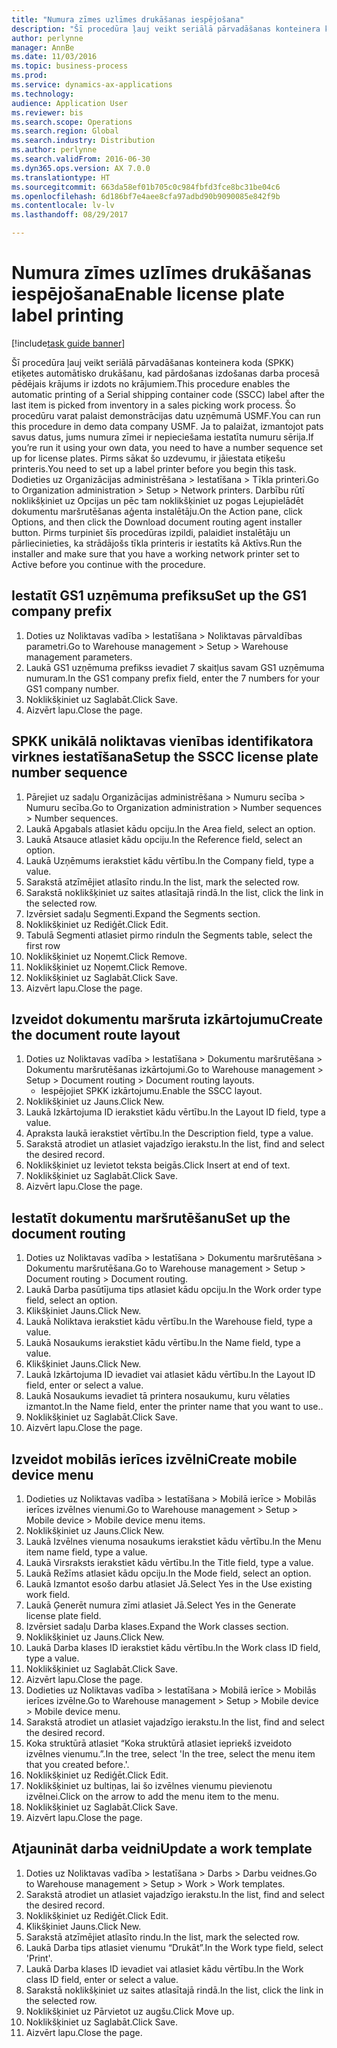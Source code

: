 ```yaml
--- 
title: "Numura zīmes uzlīmes drukāšanas iespējošana"
description: "Šī procedūra ļauj veikt seriālā pārvadāšanas konteinera koda (SPKK) etiķetes automātisko drukāšanu, kad pārdošanas izdošanas darba procesā pēdējais krājums ir izdots no krājumiem."
author: perlynne
manager: AnnBe
ms.date: 11/03/2016
ms.topic: business-process
ms.prod: 
ms.service: dynamics-ax-applications
ms.technology: 
audience: Application User
ms.reviewer: bis
ms.search.scope: Operations
ms.search.region: Global
ms.search.industry: Distribution
ms.author: perlynne
ms.search.validFrom: 2016-06-30
ms.dyn365.ops.version: AX 7.0.0
ms.translationtype: HT
ms.sourcegitcommit: 663da58ef01b705c0c984fbfd3fce8bc31be04c6
ms.openlocfilehash: 6d186bf7e4aee8cfa97adbd90b9090085e842f9b
ms.contentlocale: lv-lv
ms.lasthandoff: 08/29/2017

---
```

# <a name="enable-license-plate-label-printing"></a><span data-ttu-id="5ca55-103">Numura zīmes uzlīmes drukāšanas iespējošana</span><span class="sxs-lookup"><span data-stu-id="5ca55-103">Enable license plate label printing</span></span>

[!include[task guide banner](../../includes/task-guide-banner.md)]

<span data-ttu-id="5ca55-104">Šī procedūra ļauj veikt seriālā pārvadāšanas konteinera koda (SPKK) etiķetes automātisko drukāšanu, kad pārdošanas izdošanas darba procesā pēdējais krājums ir izdots no krājumiem.</span><span class="sxs-lookup"><span data-stu-id="5ca55-104">This procedure enables the automatic printing of a Serial shipping container code (SSCC) label after the last item is picked from inventory in a sales picking work process.</span></span> <span data-ttu-id="5ca55-105">Šo procedūru varat palaist demonstrācijas datu uzņēmumā USMF.</span><span class="sxs-lookup"><span data-stu-id="5ca55-105">You can run this procedure in demo data company USMF.</span></span> <span data-ttu-id="5ca55-106">Ja to palaižat, izmantojot pats savus datus, jums numura zīmei ir nepieciešama iestatīta numuru sērija.</span><span class="sxs-lookup"><span data-stu-id="5ca55-106">If you’re run it using your own data, you need to have a number sequence set up for license plates.</span></span> <span data-ttu-id="5ca55-107">Pirms sākat šo uzdevumu, ir jāiestata etiķešu printeris.</span><span class="sxs-lookup"><span data-stu-id="5ca55-107">You need to set up a label printer before you begin this task.</span></span> <span data-ttu-id="5ca55-108">Dodieties uz Organizācijas administrēšana > Iestatīšana > Tīkla printeri.</span><span class="sxs-lookup"><span data-stu-id="5ca55-108">Go to Organization administration > Setup > Network printers.</span></span> <span data-ttu-id="5ca55-109">Darbību rūtī noklikšķiniet uz Opcijas un pēc tam noklikšķiniet uz pogas Lejupielādēt dokumentu maršrutēšanas aģenta instalētāju.</span><span class="sxs-lookup"><span data-stu-id="5ca55-109">On the Action pane, click Options, and then click the Download document routing agent installer button.</span></span> <span data-ttu-id="5ca55-110">Pirms turpiniet šīs procedūras izpildi, palaidiet instalētāju un pārliecinieties, ka strādājošs tīkla printeris ir iestatīts kā Aktīvs.</span><span class="sxs-lookup"><span data-stu-id="5ca55-110">Run the installer and make sure that you have a working network printer set to Active before you continue with the procedure.</span></span>


## <a name="set-up-the-gs1-company-prefix"></a><span data-ttu-id="5ca55-111">Iestatīt GS1 uzņēmuma prefiksu</span><span class="sxs-lookup"><span data-stu-id="5ca55-111">Set up the GS1 company prefix</span></span>
1. <span data-ttu-id="5ca55-112">Doties uz Noliktavas vadība > Iestatīšana > Noliktavas pārvaldības parametri.</span><span class="sxs-lookup"><span data-stu-id="5ca55-112">Go to Warehouse management > Setup > Warehouse management parameters.</span></span>
2. <span data-ttu-id="5ca55-113">Laukā GS1 uzņēmuma prefikss ievadiet 7 skaitļus savam GS1 uzņēmuma numuram.</span><span class="sxs-lookup"><span data-stu-id="5ca55-113">In the GS1 company prefix field, enter the 7 numbers for your GS1 company number.</span></span>
3. <span data-ttu-id="5ca55-114">Noklikšķiniet uz Saglabāt.</span><span class="sxs-lookup"><span data-stu-id="5ca55-114">Click Save.</span></span>
4. <span data-ttu-id="5ca55-115">Aizvērt lapu.</span><span class="sxs-lookup"><span data-stu-id="5ca55-115">Close the page.</span></span>

## <a name="setup-the-sscc-license-plate-number-sequence"></a><span data-ttu-id="5ca55-116">SPKK unikālā noliktavas vienības identifikatora virknes iestatīšana</span><span class="sxs-lookup"><span data-stu-id="5ca55-116">Setup the SSCC license plate number sequence</span></span>
1. <span data-ttu-id="5ca55-117">Pārejiet uz sadaļu Organizācijas administrēšana > Numuru secība > Numuru secība.</span><span class="sxs-lookup"><span data-stu-id="5ca55-117">Go to Organization administration > Number sequences > Number sequences.</span></span>
2. <span data-ttu-id="5ca55-118">Laukā Apgabals atlasiet kādu opciju.</span><span class="sxs-lookup"><span data-stu-id="5ca55-118">In the Area field, select an option.</span></span>
3. <span data-ttu-id="5ca55-119">Laukā Atsauce atlasiet kādu opciju.</span><span class="sxs-lookup"><span data-stu-id="5ca55-119">In the Reference field, select an option.</span></span>
4. <span data-ttu-id="5ca55-120">Laukā Uzņēmums ierakstiet kādu vērtību.</span><span class="sxs-lookup"><span data-stu-id="5ca55-120">In the Company field, type a value.</span></span>
5. <span data-ttu-id="5ca55-121">Sarakstā atzīmējiet atlasīto rindu.</span><span class="sxs-lookup"><span data-stu-id="5ca55-121">In the list, mark the selected row.</span></span>
6. <span data-ttu-id="5ca55-122">Sarakstā noklikšķiniet uz saites atlasītajā rindā.</span><span class="sxs-lookup"><span data-stu-id="5ca55-122">In the list, click the link in the selected row.</span></span>
7. <span data-ttu-id="5ca55-123">Izvērsiet sadaļu Segmenti.</span><span class="sxs-lookup"><span data-stu-id="5ca55-123">Expand the Segments section.</span></span>
8. <span data-ttu-id="5ca55-124">Noklikšķiniet uz Rediģēt.</span><span class="sxs-lookup"><span data-stu-id="5ca55-124">Click Edit.</span></span>
9. <span data-ttu-id="5ca55-125">Tabulā Segmenti atlasiet pirmo rindu</span><span class="sxs-lookup"><span data-stu-id="5ca55-125">In the Segments table, select the first row</span></span>
10. <span data-ttu-id="5ca55-126">Noklikšķiniet uz Noņemt.</span><span class="sxs-lookup"><span data-stu-id="5ca55-126">Click Remove.</span></span>
11. <span data-ttu-id="5ca55-127">Noklikšķiniet uz Noņemt.</span><span class="sxs-lookup"><span data-stu-id="5ca55-127">Click Remove.</span></span>
12. <span data-ttu-id="5ca55-128">Noklikšķiniet uz Saglabāt.</span><span class="sxs-lookup"><span data-stu-id="5ca55-128">Click Save.</span></span>
13. <span data-ttu-id="5ca55-129">Aizvērt lapu.</span><span class="sxs-lookup"><span data-stu-id="5ca55-129">Close the page.</span></span>

## <a name="create-the-document-route-layout"></a><span data-ttu-id="5ca55-130">Izveidot dokumentu maršruta izkārtojumu</span><span class="sxs-lookup"><span data-stu-id="5ca55-130">Create the document route layout</span></span>
1. <span data-ttu-id="5ca55-131">Doties uz Noliktavas vadība > Iestatīšana > Dokumentu maršrutēšana > Dokumentu maršrutēšanas izkārtojumi.</span><span class="sxs-lookup"><span data-stu-id="5ca55-131">Go to Warehouse management > Setup > Document routing > Document routing layouts.</span></span>
    * <span data-ttu-id="5ca55-132">Iespējojiet SPKK izkārtojumu.</span><span class="sxs-lookup"><span data-stu-id="5ca55-132">Enable the SSCC layout.</span></span>  
2. <span data-ttu-id="5ca55-133">Noklikšķiniet uz Jauns.</span><span class="sxs-lookup"><span data-stu-id="5ca55-133">Click New.</span></span>
3. <span data-ttu-id="5ca55-134">Laukā Izkārtojuma ID ierakstiet kādu vērtību.</span><span class="sxs-lookup"><span data-stu-id="5ca55-134">In the Layout ID field, type a value.</span></span>
4. <span data-ttu-id="5ca55-135">Apraksta laukā ierakstiet vērtību.</span><span class="sxs-lookup"><span data-stu-id="5ca55-135">In the Description field, type a value.</span></span>
5. <span data-ttu-id="5ca55-136">Sarakstā atrodiet un atlasiet vajadzīgo ierakstu.</span><span class="sxs-lookup"><span data-stu-id="5ca55-136">In the list, find and select the desired record.</span></span>
6. <span data-ttu-id="5ca55-137">Noklikšķiniet uz Ievietot teksta beigās.</span><span class="sxs-lookup"><span data-stu-id="5ca55-137">Click Insert at end of text.</span></span>
7. <span data-ttu-id="5ca55-138">Noklikšķiniet uz Saglabāt.</span><span class="sxs-lookup"><span data-stu-id="5ca55-138">Click Save.</span></span>
8. <span data-ttu-id="5ca55-139">Aizvērt lapu.</span><span class="sxs-lookup"><span data-stu-id="5ca55-139">Close the page.</span></span>

## <a name="set-up-the-document-routing"></a><span data-ttu-id="5ca55-140">Iestatīt dokumentu maršrutēšanu</span><span class="sxs-lookup"><span data-stu-id="5ca55-140">Set up the document routing</span></span>
1. <span data-ttu-id="5ca55-141">Doties uz Noliktavas vadība > Iestatīšana > Dokumentu maršrutēšana > Dokumentu maršrutēšana.</span><span class="sxs-lookup"><span data-stu-id="5ca55-141">Go to Warehouse management > Setup > Document routing > Document routing.</span></span>
2. <span data-ttu-id="5ca55-142">Laukā Darba pasūtījuma tips atlasiet kādu opciju.</span><span class="sxs-lookup"><span data-stu-id="5ca55-142">In the Work order type field, select an option.</span></span>
3. <span data-ttu-id="5ca55-143">Klikšķiniet Jauns.</span><span class="sxs-lookup"><span data-stu-id="5ca55-143">Click New.</span></span>
4. <span data-ttu-id="5ca55-144">Laukā Noliktava ierakstiet kādu vērtību.</span><span class="sxs-lookup"><span data-stu-id="5ca55-144">In the Warehouse field, type a value.</span></span>
5. <span data-ttu-id="5ca55-145">Laukā Nosaukums ierakstiet kādu vērtību.</span><span class="sxs-lookup"><span data-stu-id="5ca55-145">In the Name field, type a value.</span></span>
6. <span data-ttu-id="5ca55-146">Klikšķiniet Jauns.</span><span class="sxs-lookup"><span data-stu-id="5ca55-146">Click New.</span></span>
7. <span data-ttu-id="5ca55-147">Laukā Izkārtojuma ID ievadiet vai atlasiet kādu vērtību.</span><span class="sxs-lookup"><span data-stu-id="5ca55-147">In the Layout ID field, enter or select a value.</span></span>
8. <span data-ttu-id="5ca55-148">Laukā Nosaukums ievadiet tā printera nosaukumu, kuru vēlaties izmantot.</span><span class="sxs-lookup"><span data-stu-id="5ca55-148">In the Name field, enter the printer name that you want to use..</span></span>
9. <span data-ttu-id="5ca55-149">Noklikšķiniet uz Saglabāt.</span><span class="sxs-lookup"><span data-stu-id="5ca55-149">Click Save.</span></span>
10. <span data-ttu-id="5ca55-150">Aizvērt lapu.</span><span class="sxs-lookup"><span data-stu-id="5ca55-150">Close the page.</span></span>

## <a name="create-mobile-device-menu"></a><span data-ttu-id="5ca55-151">Izveidot mobilās ierīces izvēlni</span><span class="sxs-lookup"><span data-stu-id="5ca55-151">Create mobile device menu</span></span>
1. <span data-ttu-id="5ca55-152">Dodieties uz Noliktavas vadība > Iestatīšana > Mobilā ierīce > Mobilās ierīces izvēlnes vienumi.</span><span class="sxs-lookup"><span data-stu-id="5ca55-152">Go to Warehouse management > Setup > Mobile device > Mobile device menu items.</span></span>
2. <span data-ttu-id="5ca55-153">Noklikšķiniet uz Jauns.</span><span class="sxs-lookup"><span data-stu-id="5ca55-153">Click New.</span></span>
3. <span data-ttu-id="5ca55-154">Laukā Izvēlnes vienuma nosaukums ierakstiet kādu vērtību.</span><span class="sxs-lookup"><span data-stu-id="5ca55-154">In the Menu item name field, type a value.</span></span>
4. <span data-ttu-id="5ca55-155">Laukā Virsraksts ierakstiet kādu vērtību.</span><span class="sxs-lookup"><span data-stu-id="5ca55-155">In the Title field, type a value.</span></span>
5. <span data-ttu-id="5ca55-156">Laukā Režīms atlasiet kādu opciju.</span><span class="sxs-lookup"><span data-stu-id="5ca55-156">In the Mode field, select an option.</span></span>
6. <span data-ttu-id="5ca55-157">Laukā Izmantot esošo darbu atlasiet Jā.</span><span class="sxs-lookup"><span data-stu-id="5ca55-157">Select Yes in the Use existing work field.</span></span>
7. <span data-ttu-id="5ca55-158">Laukā Ģenerēt numura zīmi atlasiet Jā.</span><span class="sxs-lookup"><span data-stu-id="5ca55-158">Select Yes in the Generate license plate field.</span></span>
8. <span data-ttu-id="5ca55-159">Izvērsiet sadaļu Darba klases.</span><span class="sxs-lookup"><span data-stu-id="5ca55-159">Expand the Work classes section.</span></span>
9. <span data-ttu-id="5ca55-160">Noklikšķiniet uz Jauns.</span><span class="sxs-lookup"><span data-stu-id="5ca55-160">Click New.</span></span>
10. <span data-ttu-id="5ca55-161">Laukā Darba klases ID ierakstiet kādu vērtību.</span><span class="sxs-lookup"><span data-stu-id="5ca55-161">In the Work class ID field, type a value.</span></span>
11. <span data-ttu-id="5ca55-162">Noklikšķiniet uz Saglabāt.</span><span class="sxs-lookup"><span data-stu-id="5ca55-162">Click Save.</span></span>
12. <span data-ttu-id="5ca55-163">Aizvērt lapu.</span><span class="sxs-lookup"><span data-stu-id="5ca55-163">Close the page.</span></span>
13. <span data-ttu-id="5ca55-164">Dodieties uz Noliktavas vadība > Iestatīšana > Mobilā ierīce > Mobilās ierīces izvēlne.</span><span class="sxs-lookup"><span data-stu-id="5ca55-164">Go to Warehouse management > Setup > Mobile device > Mobile device menu.</span></span>
14. <span data-ttu-id="5ca55-165">Sarakstā atrodiet un atlasiet vajadzīgo ierakstu.</span><span class="sxs-lookup"><span data-stu-id="5ca55-165">In the list, find and select the desired record.</span></span>
15. <span data-ttu-id="5ca55-166">Koka struktūrā atlasiet “Koka struktūrā atlasiet iepriekš izveidoto izvēlnes vienumu.”.</span><span class="sxs-lookup"><span data-stu-id="5ca55-166">In the tree, select 'In the tree, select the menu item that you created before.'.</span></span>
16. <span data-ttu-id="5ca55-167">Noklikšķiniet uz Rediģēt.</span><span class="sxs-lookup"><span data-stu-id="5ca55-167">Click Edit.</span></span>
17. <span data-ttu-id="5ca55-168">Noklikšķiniet uz bultiņas, lai šo izvēlnes vienumu pievienotu izvēlnei.</span><span class="sxs-lookup"><span data-stu-id="5ca55-168">Click on the arrow to add the menu item to the menu.</span></span>
18. <span data-ttu-id="5ca55-169">Noklikšķiniet uz Saglabāt.</span><span class="sxs-lookup"><span data-stu-id="5ca55-169">Click Save.</span></span>
19. <span data-ttu-id="5ca55-170">Aizvērt lapu.</span><span class="sxs-lookup"><span data-stu-id="5ca55-170">Close the page.</span></span>

## <a name="update-a-work-template"></a><span data-ttu-id="5ca55-171">Atjaunināt darba veidni</span><span class="sxs-lookup"><span data-stu-id="5ca55-171">Update a work template</span></span>
1. <span data-ttu-id="5ca55-172">Doties uz Noliktavas vadība > Iestatīšana > Darbs > Darbu veidnes.</span><span class="sxs-lookup"><span data-stu-id="5ca55-172">Go to Warehouse management > Setup > Work > Work templates.</span></span>
2. <span data-ttu-id="5ca55-173">Sarakstā atrodiet un atlasiet vajadzīgo ierakstu.</span><span class="sxs-lookup"><span data-stu-id="5ca55-173">In the list, find and select the desired record.</span></span>
3. <span data-ttu-id="5ca55-174">Noklikšķiniet uz Rediģēt.</span><span class="sxs-lookup"><span data-stu-id="5ca55-174">Click Edit.</span></span>
4. <span data-ttu-id="5ca55-175">Klikšķiniet Jauns.</span><span class="sxs-lookup"><span data-stu-id="5ca55-175">Click New.</span></span>
5. <span data-ttu-id="5ca55-176">Sarakstā atzīmējiet atlasīto rindu.</span><span class="sxs-lookup"><span data-stu-id="5ca55-176">In the list, mark the selected row.</span></span>
6. <span data-ttu-id="5ca55-177">Laukā Darba tips atlasiet vienumu “Drukāt”.</span><span class="sxs-lookup"><span data-stu-id="5ca55-177">In the Work type field, select 'Print'.</span></span>
7. <span data-ttu-id="5ca55-178">Laukā Darba klases ID ievadiet vai atlasiet kādu vērtību.</span><span class="sxs-lookup"><span data-stu-id="5ca55-178">In the Work class ID field, enter or select a value.</span></span>
8. <span data-ttu-id="5ca55-179">Sarakstā noklikšķiniet uz saites atlasītajā rindā.</span><span class="sxs-lookup"><span data-stu-id="5ca55-179">In the list, click the link in the selected row.</span></span>
9. <span data-ttu-id="5ca55-180">Noklikšķiniet uz Pārvietot uz augšu.</span><span class="sxs-lookup"><span data-stu-id="5ca55-180">Click Move up.</span></span>
10. <span data-ttu-id="5ca55-181">Noklikšķiniet uz Saglabāt.</span><span class="sxs-lookup"><span data-stu-id="5ca55-181">Click Save.</span></span>
11. <span data-ttu-id="5ca55-182">Aizvērt lapu.</span><span class="sxs-lookup"><span data-stu-id="5ca55-182">Close the page.</span></span>


